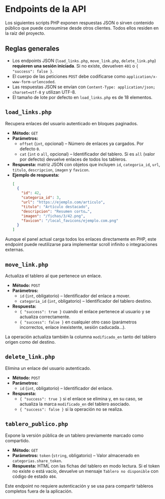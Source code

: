 # Endpoints de la API

Los siguientes scripts PHP exponen respuestas JSON o sirven contenido público que puede consumirse desde
otros clientes. Todos ellos residen en la raíz del proyecto.

## Reglas generales

- Los endpoints JSON (`load_links.php`, `move_link.php`, `delete_link.php`) **requieren una sesión iniciada**. Si
  no existe, devuelven `401` o `{ "success": false }`.
- El cuerpo de las peticiones `POST` debe codificarse como `application/x-www-form-urlencoded`.
- Las respuestas JSON se envían con `Content-Type: application/json; charset=utf-8` y utilizan UTF-8.
- El tamaño de lote por defecto en `load_links.php` es de 18 elementos.

## `load_links.php`

Recupera enlaces del usuario autenticado en bloques paginados.

- **Método:** `GET`
- **Parámetros:**
  - `offset` (`int`, opcional) – Número de enlaces ya cargados. Por defecto `0`.
  - `cat` (`int` o `all`, opcional) – Identificador del tablero. Si es `all` (valor por defecto) devuelve enlaces de todos los tableros.
- **Respuesta:** matriz JSON con objetos que incluyen `id`, `categoria_id`, `url`, `titulo`, `descripcion`, `imagen` y `favicon`.
- **Ejemplo de respuesta:**
  ```json
  [
    {
      "id": 42,
      "categoria_id": 3,
      "url": "https://ejemplo.com/articulo",
      "titulo": "Artículo destacado",
      "descripcion": "Resumen corto…",
      "imagen": "/fichas/3/42.png",
      "favicon": "/local_favicons/ejemplo.com.png"
    }
  ]
  ```

Aunque el panel actual carga todos los enlaces directamente en PHP, este endpoint puede reutilizarse para
implementar scroll infinito o integraciones externas.

## `move_link.php`

Actualiza el tablero al que pertenece un enlace.

- **Método:** `POST`
- **Parámetros:**
  - `id` (`int`, obligatorio) – Identificador del enlace a mover.
  - `categoria_id` (`int`, obligatorio) – Identificador del tablero destino.
- **Respuesta:**
  - `{ "success": true }` cuando el enlace pertenece al usuario y se actualiza correctamente.
  - `{ "success": false }` en cualquier otro caso (parámetros incorrectos, enlace inexistente, sesión caducada…).

La operación actualiza también la columna `modificado_en` tanto del tablero origen como del destino.

## `delete_link.php`

Elimina un enlace del usuario autenticado.

- **Método:** `POST`
- **Parámetros:**
  - `id` (`int`, obligatorio) – Identificador del enlace.
- **Respuesta:**
  - `{ "success": true }` si el enlace se elimina y, en su caso, se actualiza la marca `modificado_en` del tablero asociado.
  - `{ "success": false }` si la operación no se realiza.

## `tablero_publico.php`

Expone la versión pública de un tablero previamente marcado como compartido.

- **Método:** `GET`
- **Parámetros:** `token` (`string`, obligatorio) – Valor almacenado en `categorias.share_token`.
- **Respuesta:** HTML con las fichas del tablero en modo lectura. Si el token no existe o está vacío, devuelve un
  mensaje `Tablero no disponible` con código de estado `404`.

Este endpoint no requiere autenticación y se usa para compartir tableros completos fuera de la aplicación.
